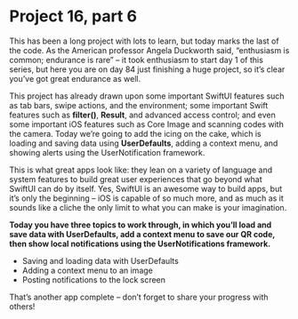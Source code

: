 # Project 16, part 6

This has been a long project with lots to learn, but today marks the last of the code. As the American professor Angela Duckworth said, “enthusiasm is common; endurance is rare” – it took enthusiasm to start day 1 of this series, but here you are on day 84 just finishing a huge project, so it’s clear you’ve got great endurance as well.

This project has already drawn upon some important SwiftUI features such as tab bars, swipe actions, and the environment; some important Swift features such as **filter()**, **Result**, and advanced access control; and even some important iOS features such as Core Image and scanning codes with the camera. Today we’re going to add the icing on the cake, which is loading and saving data using **UserDefaults**, adding a context menu, and showing alerts using the UserNotification framework.

This is what great apps look like: they lean on a variety of language and system features to build great user experiences that go beyond what SwiftUI can do by itself. Yes, SwiftUI is an awesome way to build apps, but it’s only the beginning – iOS is capable of so much more, and as much as it sounds like a cliche the only limit to what you can make is your imagination.

**Today you have three topics to work through, in which you’ll load and save data with **UserDefaults**, add a context menu to save our QR code, then show local notifications using the UserNotifications framework.**

- Saving and loading data with UserDefaults
- Adding a context menu to an image
- Posting notifications to the lock screen

That’s another app complete – don’t forget to share your progress with others!